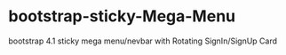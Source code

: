 # bootstrap-sticky-Mega-Menu
bootstrap 4.1 sticky mega menu/nevbar with Rotating SignIn/SignUp Card
